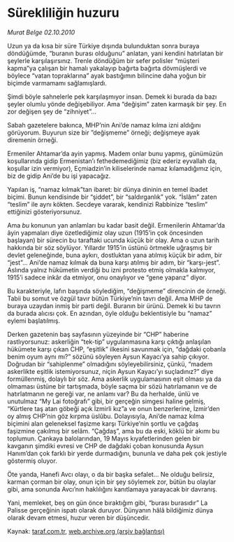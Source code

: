 # Sürekliliğin huzuru

*Murat Belge 02.10.2010*

<div class="yazi"><p>Uzun ya da kısa bir süre Türkiye dışında bulunduktan sonra buraya döndüğümde, “buranın burası olduğunu” anlatan, yani kendini hatırlatan bir şeylerle karşılaşırsınız. Trenle döndüğüm bir sefer polisler “müşteri kapma”ya çalışan bir hamalı yakalayıp bağırta bağırta dövmüşlerdi ve böylece “vatan topraklarına” ayak bastığımın bilincine daha yoğun bir biçimde varmamamı sağlamışlardı.</p>
<p>Şimdi böyle sahnelerle pek karşılaşmıyor insan. Demek ki burada da bazı şeyler olumlu yönde değişebiliyor. Ama “değişim” zaten karmaşık bir şey. En zor değişen şey de “zihniyet”...</p>
<p>Sabah gazetelere bakınca, MHP’nin Ani’de namaz kılma izni aldığını görüyorum. Buyurun size bir ”değişmeme” örneği; değişmeye ayak diremenin örneği.</p>
<p>Ermeniler Ahtamar’da ayin yapmış. Madem onlar bunu yapmış, günümüzün koşullarında gidip Ermenistan’ı fethedemediğimiz (biz ederiz eyvallah da, koşullar izin vermiyor), Eçmiadzin’in kiliselerinde namaz kılamadığımız için, biz de gidip Ani’de bu işi yapacağız.</p>
<p>Yapılan iş, “namaz kılmak”tan ibaret: bir dünya dininin en temel ibadet biçimi. Bunun kendisinde bir “şiddet”, bir “saldırganlık” yok. “İslâm” zaten “teslim” ile aynı kökten. Secdeye vararak, kendinizi Rabbinize “teslim” ettiğinizi gösteriyorsunuz.</p>
<p>Ama <i>bu</i><b> </b>konunun yan anlamları bu kadar basit değil. Ermenilerin Ahtamar’da âyin yapmaları diye özetlediğimiz olay uzun (1915’in çok öncesinden başlayan) bir sürecin bu taraftaki ucunda küçük bir olay. Ama o uzun tarih hakkında bir söz söylüyor. Yıllardır 1915’in üstünü örtmekle uğraşmış bir devlet geleneğinde, buna aykırı, dostluktan yana atılmış küçük bir adım, bir “jest”... Ani’de namaz kılmak da buna karşı atılmış bir adım, bir “karşı-jest”. Aslında yalnız hükümetin verdiği bu izni protesto etmiş olmakla kalmıyor, 1915’i sadece inkâr da etmiyor, onu onaylıyor ve “gene yaparız” diyor.</p>
<p>Bu karakteriyle, lafın başında söylediğim, “değişmeme” direncinin de örneği. Tabii bu somut ve özgül tavır bütün Türkiye’nin tavrı değil. Ama MHP de buraya uzaydan inmiş bir parti değil. Buranın bir ürünü. Demek ki bu tavrın da burada alıcısı çok. En azından, öyle olduğu beklentisiyle bu “namaz” eylemi başlatılmış.</p>
<p>Derken gazetenin baş sayfasının yüzeyinde bir “CHP” haberine rastlıyorsunuz: askerliğin “tek-tip” uygulanmasına karşı çıktığı anlaşılan hükümete karşı çıkan CHP, “eşitlik” ilkesini savunmak için, “dağdaki çobanla benim oyum aynı mı?” sözünü söyleyen Aysun Kayacı’ya sahip çıkıyor. Doğrudan bir “sahiplenme” olmadığını söyleyebilirsiniz, çünkü, “madem askerlikte eşitlik istemiyorsunuz, niçin Aysun Kayacı’yı suçladınız?” diye formüllenmiş, dolaylı bir söz. Ama askerlik uygulamasının eşit olması ya da olmaması üstüne bir tartışmada, böyle saçma bir sözü hatırlamanın ve de hatırlatmanın ne gereği var, ne anlamı var? Bu da herhalde, ünlü ve unutulmaz “My Lai fotoğrafı” gibi, bir gerçeğin simgesi haline gelmiş, “Kürtlere taş atan göbeği açık İzmirli kız”a ve onun benzerlerine, İzmir’den oy almış CHP’nin göz kırpma üslûbu. Dolayısıyla, Ani’de namaz kılma biçimini alan geleneksel faşizme karşı Türkiye’nin şortlu ve çağdaş faşizmine çakılmış bir selâm. “Çağdaş”, ama bu da eski, köklü bir akımı bu toplumun. Çankaya balolarından, 19 Mayıs kıyafetlerinden gelen bir kavganın şimdiki evresi ve CHP de dağdaki çoban konusunda Aysun Hanım’dan çok farklı bir yerde durmadığını, bununla ve daha pek çok jestiyle göstermiş oluyor.</p>
<p>Öte yanda, Hanefi Avcı olayı, o da bir başka sefalet... Ne olduğu belirsiz, karman çorman bir olay, onun için bir şey söylemek zor, bütün bu olaylar gibi, ama sonunda Avcı’nın haklılığını kanıtlamaya yarayacak bir davranış. </p>
<p>Yani, memleket, beş on gün önce bıraktığım gibi, “burası burasıdır” La Palisse gerçeğinin ispatı olarak duruyor. Dünyanın hâlâ bildiğimiz dünya olarak devam etmesi, huzur veren bir düşüncedir.</p></div>

Kaynak: [taraf.com.tr](http://www.taraf.com.tr:80/murat-belge/makale-surekliligin-huzuru.htm), [web.archive.org (arşiv bağlantısı)](http://web.archive.org/web/20101005032720/http://www.taraf.com.tr:80/murat-belge/makale-surekliligin-huzuru.htm)
